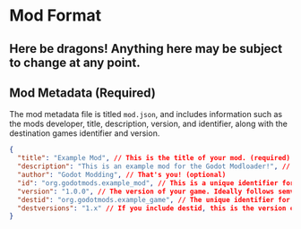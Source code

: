 # Mod Format
## Here be dragons! Anything here may be subject to change at any point.

## Mod Metadata (Required)
The mod metadata file is titled `mod.json`, and includes information such as the mods developer, title, description, version, and identifier, along with the destination games identifier and version.

```json
{
  "title": "Example Mod", // This is the title of your mod. (required)
  "description": "This is an example mod for the Godot Modloader!", // This is the description of your mod. Write a 1-2 sentence blurb here! (optional)
  "author": "Godot Modding", // That's you! (optional)
  "id": "org.godotmods.example_mod", // This is a unique identifier for your game. (required)
  "version": "1.0.0", // The version of your game. Ideally follows semver standard. (required)
  "destid": "org.godotmods.example_game", // The unique identifier for whatever game you are modding. Not including this means it's compatible with any game, likely because it's either a universal library or a directly Godot engine related tool. (optional)
  "destversions": "1.x" // If you include destid, this is the version of the game. If you do not, this is the version of Godot you are targetting. Non-matching versions will give a warning, not an error. (required)
}
```
